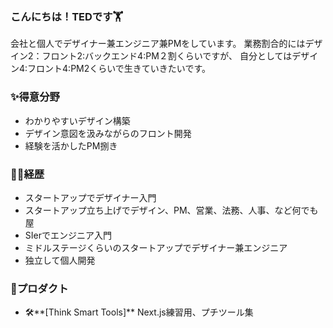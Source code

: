 ### こんにちは！TEDです🏋️

会社と個人でデザイナー兼エンジニア兼PMをしています。
業務割合的にはデザイン2：フロント2:バックエンド4:PM２割くらいですが、
自分としてはデザイン4:フロント4:PM2くらいで生きていきたいです。

### ✨得意分野

- わかりやすいデザイン構築
- デザイン意図を汲みながらのフロント開発
- 経験を活かしたPM捌き

### 🧑‍💻経歴

- スタートアップでデザイナー入門
- スタートアップ立ち上げでデザイン、PM、営業、法務、人事、など何でも屋
- SIerでエンジニア入門
- ミドルステージくらいのスタートアップでデザイナー兼エンジニア
- 独立して個人開発

### 📱プロダクト

- 🛠️**[Think Smart Tools]**
  Next.js練習用、プチツール集
